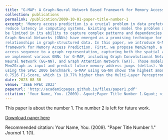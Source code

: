 ```yaml
---
title: "G-MAP: A Graph-Neural Network Based Framework for Memory Access Prediction"
collection: publications
permalink: /publication/2009-10-01-paper-title-number-1
excerpt: 'Memory access prediction is a crucial problem in data prefetchers, as it helps us improve memory performance and
reduce latency in computing systems. Existing works model the problem as a sequence prediction problem. This can
be limited in its ability to capture complex patterns and dependencies in memory access behavior. In recent years,
Graph Neural Networks (GNNs) have emerged as a promising technique for modeling and predicting complex
relationships in graph-structured data. In this paper, we introduce G-MAP, a novel Graph Neural Network-based
framework for Memory Access Prediction. First, we propose Mem2Graph, a novel approach mapping a memory
access sequence to a graph representation, capturing both the spatial and temporal locality in the sequence. Second,
we implement various GNNs for G-MAP, including Graph Convolutional Network (GCN), Gated Graph Sequence
Neural Network (GG-NN), and Graph Attention Network (GAT). Those models take the graph generated from
Mem2Graph as input and predict future memory address jumps (deltas). We evaluate the effectiveness of G-MAP
using the SPEC 2006 benchmark. G-MAP using GG-NN shows the highest among all models, achieving averagely
0.7526 F1-Score, which is 10.77% higher than the Multi-Layer Perceptron baseline.'
date: 2023-08-30
venue: 'IEEE HPEC 2023'
paperurl: 'http://academicpages.github.io/files/paper1.pdf'
citation: 'Your Name, You. (2009). &quot;Paper Title Number 1.&quot; <i>Journal 1</i>. 1(1).'
---
```

This paper is about the number 1. The number 2 is left for future work.

[Download paper here](http://academicpages.github.io/files/paper1.pdf)

Recommended citation: Your Name, You. (2009). "Paper Title Number 1." <i>Journal 1</i>. 1(1).
